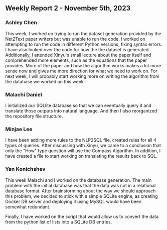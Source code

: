 ## Weekly Report 2 - November 5th, 2023

### Ashley Chen

This week, I worked on trying to run the dataset generation provided by the Net2Text paper writers but was unable to run the code. I worked on attempting to run the code in different Python versions, fixing syntax errors. I have also looked over the code for how the the dataset is generated. Additionally, I attended Xinyu's small lecture about the paper itself and comprehended more elements, such as the equations that the paper provides. More of the paper and how the algorithm works makes a lot more sense now and gives me more direction for what we need to work on. For next week, I will probably start working more on writing the algorithm from the database we worked on this week.

### Malachi Daniel

I initialized our SQLlite database so that we can eventually query it and translate those outputs into natural language. And then I also reorganized the repository file structure.

### Minjae Lee

I have been adding more rules to the NLP2SQL file, created rules for all 4 types of queries. After discussing with Xinyu, we came to a conclusion that only the "How" type question will use the Compass Algorithm. In addition, I have created a file to start working on translating the results back to SQL.

### Yan Konichshev

This week Malachi and I worked on the database generation. The main problem with the initial database was that the data was not in a relational database format. After brainstorming about the way we should approach this problem, we decided to stick with a simple SQLite engine, as creating Docker DB server and deploying it using MySQL would have been somewhat redundant.

Finally, I have worked on the script that would allow us to convert the data from the python list of lists into a SQLite DB entries.
